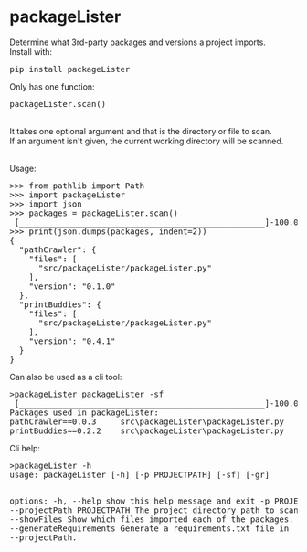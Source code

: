 # packageLister
Determine what 3rd-party packages and versions a project imports. <br>
Install with:
<pre>pip install packageLister</pre>

Only has one function: <pre>packageLister.scan()</pre><br>
It takes one optional argument and that is the directory or file to scan.<br>
If an argument isn't given, the current working directory will be scanned.

<br>
Usage:
<pre>
>>> from pathlib import Path
>>> import packageLister
>>> import json
>>> packages = packageLister.scan()
 [___________________________________________________]-100.00% Scanning packageLister.py
>>> print(json.dumps(packages, indent=2))
{
  "pathCrawler": {
    "files": [
      "src/packageLister/packageLister.py"
    ],
    "version": "0.1.0"
  },
  "printBuddies": {
    "files": [
      "src/packageLister/packageLister.py"
    ],
    "version": "0.4.1"
  }
}
</pre>
Can also be used as a cli tool:
<pre>
>packageLister packageLister -sf
 [___________________________________________________]-100.00% Scanning packageLister_cli.py
Packages used in packageLister:
pathCrawler==0.0.3     src\packageLister\packageLister.py
printBuddies==0.2.2    src\packageLister\packageLister.py
</pre>
Cli help:
<pre>
>packageLister -h
usage: packageLister [-h] [-p PROJECTPATH] [-sf] [-gr]

options:
  -h, --help            show this help message and exit
  -p PROJECTPATH, --projectPath PROJECTPATH
                        The project directory path to scan.
  -sf, --showFiles      Show which files imported each of the packages.
  -gr, --generateRequirements
                        Generate a requirements.txt file in --projectPath.
</pre>